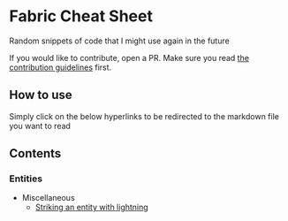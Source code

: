 # Fabric Cheat Sheet
Random snippets of code that I might use again in the future

If you would like to contribute, open a PR. Make sure you read [the contribution guidelines](CONTRIBUTING.md) first.


## How to use
Simply click on the below hyperlinks to be redirected to the markdown file you want to read

## Contents

### Entities
- Miscellaneous
    - [Striking an entity with lightning](entities/LightningStrike.md)
